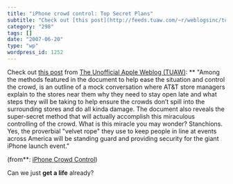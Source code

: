```yaml
---
title: "iPhone crowd control: Top Secret Plans"
subtitle: "Check out [this post](http://feeds.tuaw.com/~r/weblogsinc/tuaw/~3/126525047/) from [The Unofficial A..."
category: "298"
tags: []
date: "2007-06-20"
type: "wp"
wordpress_id: 1252
---
```

Check out [this post](http://feeds.tuaw.com/~r/weblogsinc/tuaw/~3/126525047/) from [The Unofficial Apple Weblog (TUAW)](http://www.tuaw.com):
** "Among the methods featured in the document to help ease the situation and control the crowd, is an outline of a mock conversation where AT&T store managers explain to the stores near them why they need to stay open late and what steps they will be taking to help ensure the crowds don’t spill into the surrounding stores and do all kinda damage. The document also reveals the super-secret method that will actually accomplish this miraculous controlling of the crowd. What is this miracle you may wonder? Stanchions. Yes, the proverbial "velvet rope" they use to keep people in line at events across America will be standing guard and providing security for the giant iPhone launch event."

 (from**: [iPhone Crowd Control](http://feeds.tuaw.com/~r/weblogsinc/tuaw/~3/126525047/)) 

 Can we just **get a life** already?